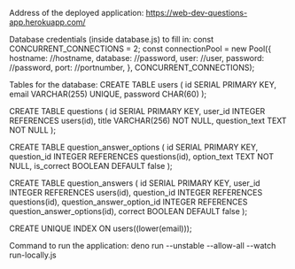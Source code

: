 Address of the deployed application: https://web-dev-questions-app.herokuapp.com/

Database credentials (inside database.js) to fill in:
const CONCURRENT_CONNECTIONS = 2;
const connectionPool = new Pool({
  hostname: //hostname,
  database: //password,
  user: //user,
  password: //password,
  port: //portnumber,
}, CONCURRENT_CONNECTIONS);


Tables for the database:
CREATE TABLE users (
  id SERIAL PRIMARY KEY,
  email VARCHAR(255) UNIQUE,
  password CHAR(60)
);

CREATE TABLE questions (
  id SERIAL PRIMARY KEY,
  user_id INTEGER REFERENCES users(id),
  title VARCHAR(256) NOT NULL,
  question_text TEXT NOT NULL
);

CREATE TABLE question_answer_options (
  id SERIAL PRIMARY KEY,
  question_id INTEGER REFERENCES questions(id),
  option_text TEXT NOT NULL,
  is_correct BOOLEAN DEFAULT false
);

CREATE TABLE question_answers (
  id SERIAL PRIMARY KEY,
  user_id INTEGER REFERENCES users(id),
  question_id INTEGER REFERENCES questions(id),
  question_answer_option_id INTEGER REFERENCES question_answer_options(id),
  correct BOOLEAN DEFAULT false
);

CREATE UNIQUE INDEX ON users((lower(email)));

Command to run the application:
deno run --unstable --allow-all --watch run-locally.js

